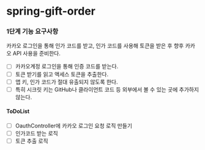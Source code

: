 # spring-gift-order

### 1단계 기능 요구사항
카카오 로그인을 통해 인가 코드를 받고, 인가 코드를 사용해 토큰을 받은 후 향후 카카오 API 사용을 준비한다.

- [ ] 카카오계정 로그인을 통해 인증 코드를 받는다.
- [ ] 토큰 받기를 읽고 액세스 토큰을 추출한다.
- [ ] 앱 키, 인가 코드가 절대 유출되지 않도록 한다.
- [ ] 특히 시크릿 키는 GitHub나 클라이언트 코드 등 외부에서 볼 수 있는 곳에 추가하지 않는다.

#### ToDoList
- [ ] OauthController에 카카오 로그인 요청 로직 만들기
- [ ] 인가코드 받는 로직
- [ ] 토큰 추출 로직

